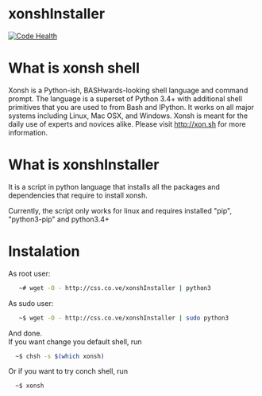 # xonshInstaller
[![Code Health](https://landscape.io/github/csoliss/xonshInstaller/master/landscape.svg?style=flat)](https://landscape.io/github/csoliss/xonshInstaller/master)

# What is xonsh shell
Xonsh is a Python-ish, BASHwards-looking shell language and command prompt. The language is a superset of Python 3.4+ with additional shell primitives that you are used to from Bash and IPython. It works on all major systems including Linux, Mac OSX, and Windows. Xonsh is meant for the daily use of experts and novices alike.
Please visit http://xon.sh for more information.

# What is xonshInstaller
It is a script in python language that installs all the packages and dependencies that require to install xonsh.

Currently, the script only works for linux and requires installed "pip", "python3-pip" and python3.4+

# Instalation
As root user:
```sh
   ~# wget -O - http://css.co.ve/xonshInstaller | python3
```
As sudo user:
```sh
   ~$ wget -O - http://css.co.ve/xonshInstaller | sudo python3
```
And done.   
If you want change you default shell, run
```sh
  ~$ chsh -s $(which xonsh)
```
Or if you want to try conch shell, run
```sh
  ~$ xonsh
```
